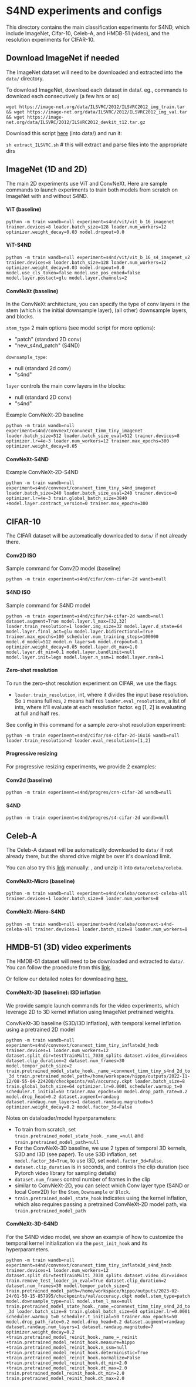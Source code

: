 # S4ND experiments and configs

This directory contains the main classification experiments for S4ND, which include ImageNet, Cifar-10, Celeb-A, and HMDB-51 (video), and the resolution experiments for CIFAR-10.

## Download ImageNet if needed

The ImageNet dataset will need to be downloaded and extracted into the `data/` directory.

To download ImageNet, download each dataset in data/. eg., commands to download each consecutively (a few hrs or so)

```wget https://image-net.org/data/ILSVRC/2012/ILSVRC2012_img_train.tar && wget https://image-net.org/data/ILSVRC/2012/ILSVRC2012_img_val.tar && wget https://image-net.org/data/ILSVRC/2012/ILSVRC2012_devkit_t12.tar.gz```

Download this script [here](https://github.com/pytorch/examples/blob/main/imagenet/extract_ILSVRC.sh) (into data/) and run it:

`sh extract_ILSVRC.sh`  # this will extract and parse files into the appropriate dirs

## ImageNet (1D and 2D)

The main 2D experiments use ViT and ConvNeXt. Here are sample commands to launch experiments to train both models from scratch on ImageNet with and without S4ND.

#### ViT (baseline)

```python -m train wandb=null experiment=s4nd/vit/vit_b_16_imagenet trainer.devices=8 loader.batch_size=128 loader.num_workers=12 optimizer.weight_decay=0.03 model.dropout=0.0```

#### ViT-S4ND

```python -m train wandb=null experiment=s4nd/vit/vit_b_16_s4_imagenet_v2 trainer.devices=8 loader.batch_size=128 loader.num_workers=12 optimizer.weight_decay=0.03 model.dropout=0.0 model.use_cls_token=false model.use_pos_embed=false model.layer.postact=glu model.layer.channels=2```

#### ConvNeXt (baseline)

In the ConvNeXt architecture, you can specify the type of conv layers in the stem (which is the initial downsample layer), (all other) downsample layers, and blocks.

`stem_type` 2 main options (see model script for more options):
- "patch" (standard 2D conv)
- "new_s4nd_patch" (S4ND)

`downsample_type`:
- null (standard 2d conv)
- "s4nd"

`layer` controls the main conv layers in the blocks:
- null (standard 2D conv)
- "s4nd"
    
Example ConvNeXt-2D baseline

```python -m train wandb=null experiment=s4nd/convnext/convnext_timm_tiny_imagenet loader.batch_size=512 loader.batch_size_eval=512 trainer.devices=8 optimizer.lr=4e-3 loader.num_workers=12 trainer.max_epochs=300 optimizer.weight_decay=0.05```

#### ConvNeXt-S4ND

Example ConvNeXt-2D-S4ND

```python -m train wandb=null experiment=s4nd/convnext/convnext_timm_tiny_s4nd_imagenet loader.batch_size=240 loader.batch_size_eval=240 trainer.device=8 optimizer.lr=4e-3 train.global_batch_size=3840 +model.layer.contract_version=0 trainer.max_epochs=300```

## CIFAR-10

The CIFAR dataset will be automatically downloaded to `data/` if not already there.

#### Conv2D ISO

Sample command for Conv2D model (baseline)

```python -m train experiment=s4nd/cifar/cnn-cifar-2d wandb=null```

#### S4ND ISO

Sample command for S4ND model

```python -m train experiment=s4nd/cifar/s4-cifar-2d wandb=null dataset.augment=True model.layer.l_max=[32,32] loader.train_resolution=1 loader.img_size=32 model.layer.d_state=64 model.layer.final_act=glu model.layer.bidirectional=True trainer.max_epochs=100 scheduler.num_training_steps=100000 model.d_model=512 model.n_layers=6 model.dropout=0.1 optimizer.weight_decay=0.05 model.layer.dt_max=1.0 model.layer.dt_min=0.1 model.layer.bandlimit=null model.layer.init=legs model.layer.n_ssm=1 model.layer.rank=1```

#### Zero-shot resolution

To run the zero-shot resolution experiment on CIFAR, we use the flags:
 - `loader.train_resolution`, int, where it divides the input base resolution.  So `1` means full res, `2` means half res
 `loader.eval_resolutions`, a list of ints, where it'll evaluate at each resolution factor. eg [1, 2] is evaluating at full and half res.

See config in this command for a sample zero-shot resolution experiment:

```python -m train experiment=s4nd/cifar/s4-cifar-2d-16x16 wandb=null loader.train_resolution=2 loader.eval_resolutions=[1,2]```

#### Progressive resizing

For progressive resizing experiments, we provide 2 examples:

#### Conv2d (baseline)

```python -m train experiment=s4nd/progres/cnn-cifar-2d wandb=null```

#### S4ND

```python -m train experiment=s4nd/progres/s4-cifar-2d wandb=null```

## Celeb-A

The Celeb-A dataset will be automatically downloaded to `data/` if not already there, but the shared drive might be over it's download limit. 

You can also try this [link](https://www.kaggle.com/datasets/jessicali9530/celeba-dataset?resource=download) manually: , and unzip it into `data/celeba/celeba`.

#### ConvNeXt-Micro (baseline) 

```python -m train wandb=null experiment=s4nd/celeba/convnext-celeba-all trainer.devices=1 loader.batch_size=8 loader.num_workers=8```

#### ConvNeXt-Micro-S4ND

```python -m train wandb=null experiment=s4nd/celeba/convnext-s4nd-celeba-all trainer.devices=1 loader.batch_size=8 loader.num_workers=8```

## HMDB-51 (3D) video experiments

The HMDB-51 dataset will need to be downloaded and extracted to `data/`.  You can follow the procedure from this [link](https://cv.gluon.ai/build/examples_datasets/hmdb51.html#sphx-glr-download-build-examples-datasets-hmdb51-py).

Or follow our detailed notes for downloading [here.](https://docs.google.com/document/d/1AU9CnKyrhs4OidcYXsl82WlwvVEZr2wkZmEUTdd3sm0/edit?usp=sharing)

#### ConvNeXt-3D (baseline): I3D inflation

We provide sample launch commands for the video experiments, which leverage 2D to 3D kernel inflation using ImageNet pretrained weights. 

ConvNeXt-3D baseline (S3D/I3D inflation), with temporal kernel inflation using a pretrained 2D model

```python -m train wandb=null experiment=s4nd/convnext/convnext_timm_tiny_inflate3d_hmdb trainer.devices=1 loader.num_workers=12 dataset.split_dir=testTrainMulti_7030_splits dataset.video_dir=videos dataset.clip_duration=2 dataset.num_frames=30 model.tempor_patch_size=2 train.pretrained_model_state_hook._name_=convnext_timm_tiny_s4nd_2d_to_3d train.pretrained_model_path=/home/workspace/hippo/outputs/2022-11-12/08-55-04-224200/checkpoints/val/accuracy.ckpt loader.batch_size=8 train.global_batch_size=64 optimizer.lr=0.0001 scheduler.warmup_t=0 scheduler.t_initial=50 trainer.max_epochs=50 model.drop_path_rate=0.2 model.drop_head=0.2 dataset.augment=randaug dataset.randaug.num_layers=1 dataset.randaug.magnitude=5 optimizer.weight_decay=0.2 model.factor_3d=False```

Notes on dataloader/model hyperparameters:
- To train from scratch, set `train.pretrained_model_state_hook._name_=null` and `train.pretrained_model_path=null`
- For the ConvNeXt-3D baseline, we use 2 types of temporal 3D kernels, S3D and I3D (see paper). To use S3D inflation, set `model.factor_3d=True`, to use I3D, set `model.factor_3d=False`.
- `dataset.clip_duration` is in seconds, and controls the clip duration (see Pytorch video library for sampling details)
- `dataset.num_frames` control number of frames in the clip
- similar to ConvNeXt-2D, you can select which Conv layer type (S4ND or local Conv2D) for the `Stem`, `Downsample` or `Block`.
- `train.pretrained_model_state_hook` indicates using the kernel inflation, which also requires passing a pretrained ConvNeXt-2D model path, via `train.pretrained_model_path`

#### ConvNeXt-3D-S4ND

For the S4ND video model, we show an example of how to customize the temporal kernel initialization via the `post_init_hook` and its hyperparameters.

```python -m train wandb=null experiment=s4nd/convnext/convnext_timm_tiny_inflate3d_s4nd_hmdb trainer.devices=1 loader.num_workers=12 dataset.split_dir=testTrainMulti_7030_splits dataset.video_dir=videos train.remove_test_loader_in_eval=True dataset.clip_duration=2 dataset.num_frames=30 model.tempor_patch_size=2 train.pretrained_model_path=/home/workspace/hippo/outputs/2023-02-24/01-50-15-857995/checkpoints/val/accuracy.ckpt model.stem_type=patch model.downsample_type=null model.stem_l_max=null train.pretrained_model_state_hook._name_=convnext_timm_tiny_s4nd_2d_to_3d loader.batch_size=8 train.global_batch_size=64 optimizer.lr=0.0001 scheduler.warmup_t=0 scheduler.t_initial=50 trainer.max_epochs=50 model.drop_path_rate=0.2 model.drop_head=0.2 dataset.augment=randaug dataset.randaug.num_layers=1 dataset.randaug.magnitude=7 optimizer.weight_decay=0.2 +train.pretrained_model_reinit_hook._name_=_reinit +train.pretrained_model_reinit_hook.measure=hippo +train.pretrained_model_reinit_hook.n_ssm=null +train.pretrained_model_reinit_hook.deterministic=True +train.pretrained_model_reinit_hook.normalize=False +train.pretrained_model_reinit_hook.dt_min=2.0 +train.pretrained_model_reinit_hook.dt_max=2.0 train.pretrained_model_reinit_hook.dt_min=2.0 train.pretrained_model_reinit_hook.dt_max=2.0```




